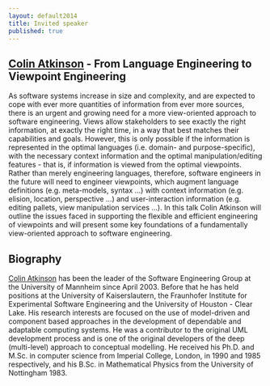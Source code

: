 ```yaml
---
layout: default2014
title: Invited speaker
published: true
---
```


## [Colin Atkinson](http://swt.informatik.uni-mannheim.de/de/team/colin-atkinson/) - From Language Engineering to Viewpoint Engineering

As software systems increase in size and complexity, and are expected
to cope with ever more quantities of information from ever more
sources, there is an urgent and growing need for a more view-oriented
approach to software engineering. Views allow stakeholders to see
exactly the right information, at exactly the right time, in a way
that best matches their capabilities and goals. However, this is only
possible if the information is represented in the optimal languages
(i.e. domain- and purpose-specific), with the necessary context
information and the optimal manipulation/editing features - that is,
if information is viewed from the optimal viewpoints. Rather than
merely engineering languages, therefore, software engineers in the
future will need to engineer viewpoints, which augment language
definitions (e.g. meta-models, syntax ...) with context information
(e.g. elision, location, perspective ...) and user-interaction
information (e.g. editing pallets, view manipulation services ...). In
this talk Colin Atkinson will outline the issues faced in supporting
the flexible and efficient engineering of viewpoints and will present
some key foundations of a fundamentally view-oriented approach to
software engineering.


## Biography

[Colin Atkinson](http://swt.informatik.uni-mannheim.de/de/team/colin-atkinson/) has been the leader of the Software Engineering Group
at the University of Mannheim since April 2003. Before that he has
held positions at the University of Kaiserslautern, the Fraunhofer
Institute for Experimental Software Engineering and the University of
Houston - Clear Lake. His research interests are focused on the use of
model-driven and component based approaches in the development of
dependable and adaptable computing systems. He was a contributor to
the original UML development process and is one of the original
developers of the deep (multi-level) approach to conceptual modelling.
He received his Ph.D. and M.Sc. in computer science from Imperial
College, London, in 1990 and 1985 respectively, and his B.Sc. in
Mathematical Physics from the University of Nottingham 1983.
